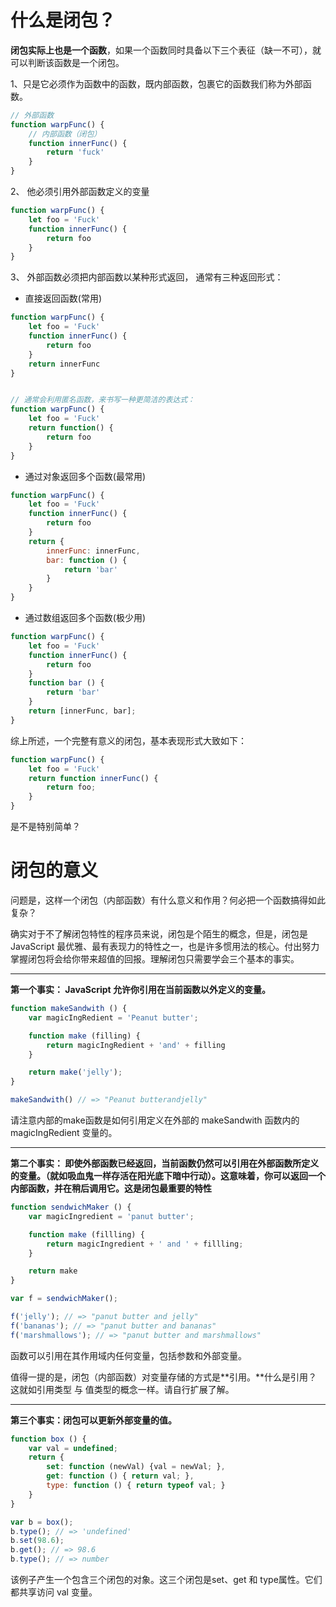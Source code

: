 # 什么是闭包？

**闭包实际上也是一个函数**，如果一个函数同时具备以下三个表征（缺一不可），就可以判断该函数是一个闭包。

1、只是它必须作为函数中的函数，既内部函数，包裹它的函数我们称为外部函数。

```js
// 外部函数
function warpFunc() {
    // 内部函数（闭包）
    function innerFunc() {
        return 'fuck'
    }
}
```

2、 他必须引用外部函数定义的变量

```js
function warpFunc() {
    let foo = 'Fuck'
    function innerFunc() {
        return foo
    }
}
```

3、 外部函数必须把内部函数以某种形式返回， 通常有三种返回形式：

* 直接返回函数\(常用\)

```js
function warpFunc() {
    let foo = 'Fuck'
    function innerFunc() {
        return foo
    }
    return innerFunc
}


// 通常会利用匿名函数，来书写一种更简洁的表达式：
function warpFunc() {
    let foo = 'Fuck'
    return function() {
        return foo
    }
}
```

* 通过对象返回多个函数\(最常用\)

```js
function warpFunc() {
    let foo = 'Fuck'
    function innerFunc() {
        return foo
    }
    return {
        innerFunc: innerFunc,
        bar: function () {
            return 'bar'
        }
    }
}
```

* 通过数组返回多个函数\(极少用\)

```js
function warpFunc() {
    let foo = 'Fuck'
    function innerFunc() {
        return foo
    }
    function bar () {
        return 'bar'
    }
    return [innerFunc, bar];
}
```

综上所述，一个完整有意义的闭包，基本表现形式大致如下：

```js
function warpFunc() {
    let foo = 'Fuck'
    return function innerFunc() {
        return foo;
    }
}
```

是不是特别简单？



# 闭包的意义

问题是，这样一个闭包（内部函数）有什么意义和作用？何必把一个函数搞得如此复杂？

确实对于不了解闭包特性的程序员来说，闭包是个陌生的概念，但是，闭包是 JavaScript 最优雅、最有表现力的特性之一，也是许多惯用法的核心。付出努力掌握闭包将会给你带来超值的回报。理解闭包只需要学会三个基本的事实。

---

**第一个事实： JavaScript 允许你引用在当前函数以外定义的变量。**

```js
function makeSandwith () {
    var magicIngRedient = 'Peanut butter';

    function make (filling) {
        return magicIngRedient + 'and' + filling
    }

    return make('jelly');
}

makeSandwith() // => "Peanut butterandjelly"
```

请注意内部的make函数是如何引用定义在外部的 makeSandwith 函数内的 magicIngRedient 变量的。

---

**第二个事实： 即使外部函数已经返回，当前函数仍然可以引用在外部函数所定义的变量。（就如吸血鬼一样存活在阳光底下暗中行动）。这意味着，你可以返回一个内部函数，并在稍后调用它。这是闭包最重要的特性**

```js
function sendwichMaker () {
    var magicIngredient = 'panut butter';

    function make (fillling) {
        return magicIngredient + ' and ' + fillling;
    }

    return make
}

var f = sendwichMaker();

f('jelly'); // => "panut butter and jelly"
f('bananas'); // => "panut butter and bananas"
f('marshmallows'); // => "panut butter and marshmallows"
```

函数可以引用在其作用域内任何变量，包括参数和外部变量。

值得一提的是，闭包（内部函数）对变量存储的方式是**引用。**什么是引用？ 这就如引用类型 与 值类型的概念一样。请自行扩展了解。

---

**第三个事实：闭包可以更新外部变量的值。**

```js
function box () {
    var val = undefined;
    return {
        set: function (newVal) {val = newVal; },
        get: function () { return val; },
        type: function () { return typeof val; }
    }
}

var b = box();
b.type(); // => 'undefined'
b.set(98.6);
b.get(); // => 98.6
b.type(); // => number
```

该例子产生一个包含三个闭包的对象。这三个闭包是set、get 和 type属性。它们都共享访问 val 变量。

